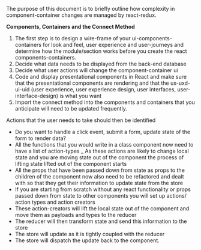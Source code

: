 The purpose of this document is to briefly outline how complexity in component-container changes are managed by react-redux.

__Components, Containers and the Connect Method__

1. The first step is to design a wire-frame of your ui-components-containers for look and feel, user experience and user-journeys and determine how the module/section works before you create the react components-containers.
2. Decide what data needs to be displayed from the back-end database
3. Decide what user actions will change the component-container ui
4. Code and display presentational components in React and make sure that the presentational components are rendering and that the ux-uxd-ui-uid (user experience, user experience design, user interfaces, user-interface-design) is what you want
5. Import the connect method into the components and containers that you anticipate will need to be updated frequently.

Actions that the user needs to take should then be identified

- Do you want to handle a click event, submit a form, update state of the form to render data?
- All the functions that you would write in a class component now need to have a list of action-types 
_ As these actions are likely to change local state and you are moving state out of the component the process of lifting state lifted out of the component starts
- All the props that have been passed down from state as props to the children of the component now also need to be refactored and dealt with so that they get their information to update state from the store
- If you are starting from scratch without any react functionality or props passed down from state to other components you will set up actions/ action types and action creators
- These action-creators will lift the local state out of the component and move them as payloads and types to the reducer
- The reducer will then transform state and send this information to the store
- The store will update as it is tightly coupled with the reducer
- The store will dispatch the update back to the component.
